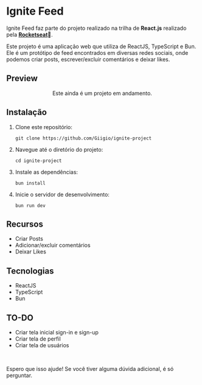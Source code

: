 <h1>Ignite Feed</h1>

<p>Ignite Feed faz parte do projeto realizado na trilha de <strong>React.js</strong> realizado pela <strong><a href="https://github.com/rocketseat-education/" target="_blank">Rocketseat</a>🚀</strong>.</p>
<p>Este projeto é uma aplicação web que utiliza de ReactJS, TypeScript e Bun. Ele é um protótipo de feed encontrados em diversas redes sociais, onde podemos criar posts, escrever/excluir comentários e deixar likes.</p>

<h2>Preview</h2>

<p align="center">Este ainda é um projeto em andamento.</p>

<h2>Instalação</h2>

<ol>
  <li>Clone este repositório:
    <pre><code>git clone https://github.com/Giigio/ignite-project</code></pre>
  </li>
  <li>Navegue até o diretório do projeto:
    <pre><code>cd ignite-project</code></pre>
  </li>
  <li>Instale as dependências:
    <pre><code>bun install</code></pre>
  </li>
  <li>Inicie o servidor de desenvolvimento:
    <pre><code>bun run dev</code></pre>
  </li>
</ol>

<h2>Recursos</h2>

<ul>
  <li>Criar Posts</li>
  <li>Adicionar/excluir comentários</li>
  <li>Deixar Likes</li>
</ul>

<h2>Tecnologias</h2>

<ul>
  <li>ReactJS</li>
  <li>TypeScript</li>
  <li>Bun</li>
</ul>

<h2>TO-DO</h2>
<ul>
  <li>Criar tela inicial sign-in e sign-up</li>
  <li>Criar tela de perfil</li>
  <li>Criar tela de usuários</li>
</ul>

</br>

<p>Espero que isso ajude! Se você tiver alguma dúvida adicional, é só perguntar.</p>

